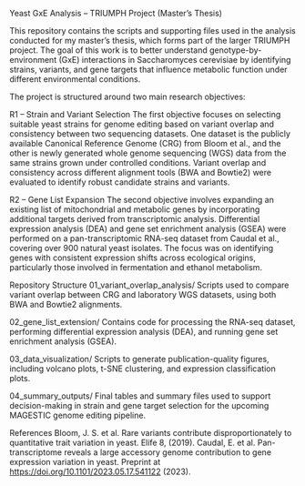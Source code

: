 Yeast GxE Analysis – TRIUMPH Project (Master’s Thesis)


This repository contains the scripts and supporting files used in the analysis conducted for my master’s thesis, which forms part of the larger TRIUMPH project. The goal of this work is to better understand genotype-by-environment (GxE) interactions in Saccharomyces cerevisiae by identifying strains, variants, and gene targets that influence metabolic function under different environmental conditions.

The project is structured around two main research objectives:

R1 – Strain and Variant Selection
The first objective focuses on selecting suitable yeast strains for genome editing based on variant overlap and consistency between two sequencing datasets. One dataset is the publicly available Canonical Reference Genome (CRG) from Bloom et al., and the other is newly generated whole genome sequencing (WGS) data from the same strains grown under controlled conditions. Variant overlap and consistency across different alignment tools (BWA and Bowtie2) were evaluated to identify robust candidate strains and variants.

R2 – Gene List Expansion
The second objective involves expanding an existing list of mitochondrial and metabolic genes by incorporating additional targets derived from transcriptomic analysis. Differential expression analysis (DEA) and gene set enrichment analysis (GSEA) were performed on a pan-transcriptomic RNA-seq dataset from Caudal et al., covering over 900 natural yeast isolates. The focus was on identifying genes with consistent expression shifts across ecological origins, particularly those involved in fermentation and ethanol metabolism.

Repository Structure
01_variant_overlap_analysis/
Scripts used to compare variant overlap between CRG and laboratory WGS datasets, using both BWA and Bowtie2 alignments.

02_gene_list_extension/
Contains code for processing the RNA-seq dataset, performing differential expression analysis (DEA), and running gene set enrichment analysis (GSEA).

03_data_visualization/
Scripts to generate publication-quality figures, including volcano plots, t-SNE clustering, and expression classification plots.

04_summary_outputs/
Final tables and summary files used to support decision-making in strain and gene target selection for the upcoming MAGESTIC genome editing pipeline.

References
Bloom, J. S. et al. Rare variants contribute disproportionately to quantitative trait variation in yeast. Elife 8, (2019).
Caudal, E. et al. Pan-transcriptome reveals a large accessory genome contribution to gene expression variation in yeast. Preprint at https://doi.org/10.1101/2023.05.17.541122 (2023).

